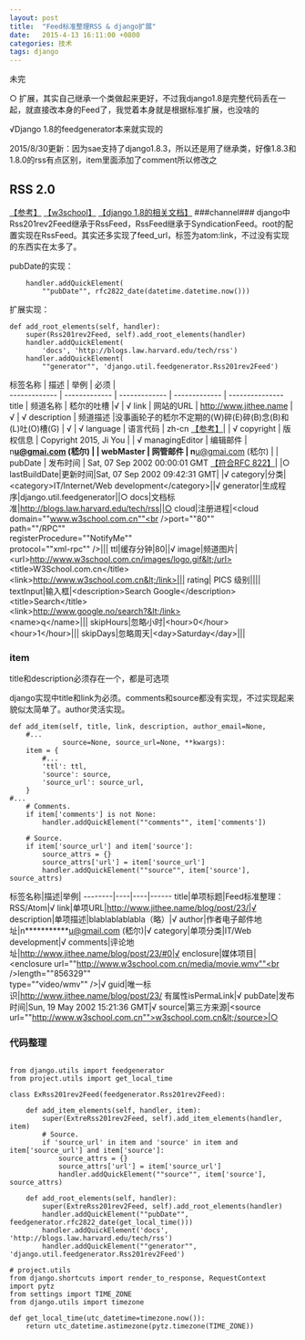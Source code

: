 ```yaml
---
layout: post
title:  "Feed标准整理RSS & django扩展"
date:   2015-4-13 16:11:00 +0800
categories: 技术
tags: django
---
```

未完
<!--more-->

○ 扩展，其实自己继承一个类做起来更好，不过我django1.8是完整代码丢在一起，就直接改本身的Feed了，我觉着本身就是根据标准扩展，也没啥的

√Django 1.8的feedgenerator本来就实现的

2015/8/30更新：因为sae支持了django1.8.3，所以还是用了继承类，好像1.8.3和1.8.0的rss有点区别，item里面添加了comment所以修改之

## RSS 2.0 ##

[【参考】](http://cyber.law.harvard.edu/rss/rss.html) [【w3school】](http://www.w3schools.com/rss/default.asp) [【django 1.8的相关文档】](https://docs.djangoproject.com/en/1.8/ref/contrib/syndication/)
###channel###
django中Rss201rev2Feed继承于RssFeed，RssFeed继承于SyndicationFeed。root的配置实现在RssFeed。其实还多实现了feed_url，标签为atom:link，不过没有实现的东西实在太多了。

pubDate的实现：

        handler.addQuickElement(
            ""pubDate"", rfc2822_date(datetime.datetime.now()))

扩展实现：

    def add_root_elements(self, handler):
        super(Rss201rev2Feed, self).add_root_elements(handler)
        handler.addQuickElement(
            'docs', 'http://blogs.law.harvard.edu/tech/rss')
        handler.addQuickElement(
            ""generator"", 'django.util.feedgenerator.Rss201rev2Feed')

标签名称  | 描述 | 举例 | 必须 |  
------------- | ------------- | ------------- | ------------- | ---------------
title  | 频道名称 | 嵇尔的吐槽 |√ | √
link | 网站的URL | http://www.jithee.name |√ | √
description | 频道描述 |没事画轮子的嵇尔不定期的(W)碎(E)碎(B)念(B)和(L)吐(O)槽(G) | √ | √
language | 语言代码 | zh-cn [【参考】](http://www.w3.org/TR/REC-html40/struct/dirlang.html#langcodes)| | √
copyright | 版权信息 | Copyright 2015, Ji You | | √
managingEditor	| 编辑邮件 | n**********u@gmai.com (嵇尔) | | 
webMaster	| 网管邮件 |	n**********u@gmai.com (嵇尔) | | 
pubDate | 发布时间 | Sat, 07 Sep 2002 00:00:01 GMT [【符合RFC 822】](http://www.rfc-editor.org/rfc/rfc822.txt)| |○
lastBuildDate|更新时间|Sat, 07 Sep 2002 09:42:31 GMT| |√
category|分类|&lt;category>IT/Internet/Web development&lt;/category>||√
generator|生成程序|django.util.feedgenerator||○
docs|文档标准|http://blogs.law.harvard.edu/tech/rss||○
cloud|注册进程|&lt;cloud domain=""www.w3school.com.cn""<br />port=""80""<br />path=""/RPC""<br />registerProcedure=""NotifyMe""<br />protocol=""xml-rpc"" />|||
ttl|缓存分钟|80||√
image|频道图片|&lt;url>http://www.w3school.com.cn/images/logo.gif&lt;/url><br />&lt;title>W3School.com.cn&lt;/title><br />&lt;link>http://www.w3school.com.cn&lt;/link>|||
rating| PICS 级别||||
textInput|输入框|&lt;description>Search Google&lt;/description><br />&lt;title>Search&lt;/title><br />&lt;link>http://www.google.no/search?&lt;/link><br />&lt;name>q&lt;/name>|||
skipHours|忽略小时|&lt;hour>0&lt;/hour><br />&lt;hour>1&lt;/hour>|||
skipDays|忽略周天|&lt;day>Saturday&lt;/day>|||

### item ###

title和description必须存在一个，都是可选项


django实现中title和link为必须。comments和source都没有实现，不过实现起来貌似太简单了。author灵活实现。

    def add_item(self, title, link, description, author_email=None,
        #...
                 source=None, source_url=None, **kwargs):
        item = {
            #...
            'ttl': ttl,
            'source': source,
            'source_url': source_url,
        }
    #...
        # Comments.
        if item['comments'] is not None:
            handler.addQuickElement(""comments"", item['comments'])

        # Source.
        if item['source_url'] and item['source']:
            source_attrs = {}
            source_attrs['url'] = item['source_url']
            handler.addQuickElement(""source"", item['source'], source_attrs)

标签名称|描述|举例|
--------|----|----|------
title|单项标题|Feed标准整理：RSS/Atom|√
link|单项URL|http://www.jithee.name/blog/post/23/|√
description|单项描述|blablablablabla（略）|√
author|作者电子邮件地址|n***********u@gmail.com (嵇尔)|√
category|单项分类|IT/Web development|√
comments|评论地址|http://www.jithee.name/blog/post/23/#0|√
enclosure|媒体项目|&lt;enclosure url=""http://www.w3school.com.cn/media/movie.wmv""<br />length=""856329""<br />type=""video/wmv"" />|√
guid|唯一标识|http://www.jithee.name/blog/post/23/ 有属性isPermaLink|√
pubDate|发布时间|Sun, 19 May 2002 15:21:36 GMT|√
source|第三方来源|&lt;source url=""http://www.w3school.com.cn"">w3school.com.cn&lt;/source>|○

### 代码整理 ###

~~~~.python

from django.utils import feedgenerator
from project.utils import get_local_time

class ExRss201rev2Feed(feedgenerator.Rss201rev2Feed):

    def add_item_elements(self, handler, item):
        super(ExtreRss201rev2Feed, self).add_item_elements(handler, item)
        # Source.
        if 'source_url' in item and 'source' in item and item['source_url'] and item['source']:
            source_attrs = {}
            source_attrs['url'] = item['source_url']
            handler.addQuickElement(""source"", item['source'], source_attrs)

    def add_root_elements(self, handler):
        super(ExtreRss201rev2Feed, self).add_root_elements(handler)
        handler.addQuickElement(""pubDate"", feedgenerator.rfc2822_date(get_local_time()))
        handler.addQuickElement('docs', 'http://blogs.law.harvard.edu/tech/rss')
        handler.addQuickElement(""generator"", 'django.util.feedgenerator.Rss201rev2Feed')
~~~~

~~~~.python
# project.utils
from django.shortcuts import render_to_response, RequestContext
import pytz
from settings import TIME_ZONE
from django.utils import timezone

def get_local_time(utc_datetime=timezone.now()):
    return utc_datetime.astimezone(pytz.timezone(TIME_ZONE))
~~~~
